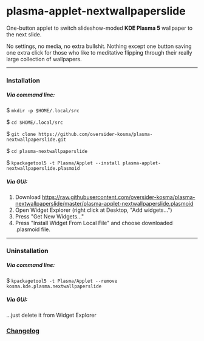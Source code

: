 # plasma-applet-nextwallpaperslide

One-button applet to switch slideshow-moded **KDE Plasma 5** wallpaper to the next slide. 

No settings, no media, no extra bullshit. Nothing except one button saving one extra click for those who like to meditative flipping through their really large collection of wallpapers.

------------
### Installation
##### Via command line:
$ `mkdir -p $HOME/.local/src`

$ `cd $HOME/.local/src`

$ `git clone https://github.com/oversider-kosma/plasma-nextwallpaperslide.git`

$ `cd plasma-nextwallpaperslide`

$ `kpackagetool5 -t Plasma/Applet --install plasma-applet-nextwallpaperslide.plasmoid`
##### Via GUI:
1. Download https://raw.githubusercontent.com/oversider-kosma/plasma-nextwallpaperslide/master/plasma-applet-nextwallpaperslide.plasmoid
1. Open Widget Explorer (right click at Desktop, "Add widgets…")
1. Press "Get New Widgets…"
1. Press "Install Widget From Local File" and choose downloaded .plasmoid file.
------------
### Uninstallation
##### Via command line:
$ `kpackagetool5 -t Plasma/Applet --remove kosma.kde.plasma.nextwallpaperslide`
##### Via GUI:
...just delete it from Widget Explorer


### [Changelog](CHANGELOG.md)